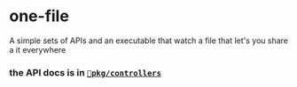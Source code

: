 # one-file

A simple sets of APIs and an executable that watch a file that let's you share a it everywhere

### the API docs is in  [`📁pkg/controllers`](./pkg/controllers/)
